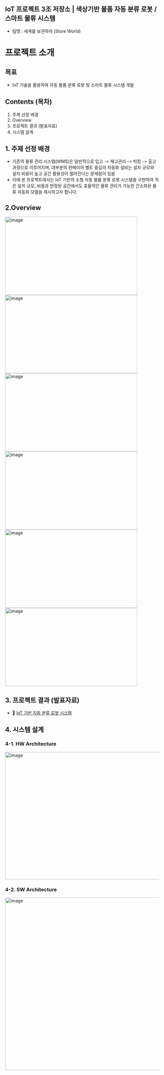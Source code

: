 ## IoT 프로젝트 3조 저장소 | 색상기반 물품 자동 분류 로봇 / 스마트 물류 시스템
- 팀명 : 세계를 보관하자 (Store World)

# 프로젝트 소개

## 목표
- IoT 기술을 활용하여 자동 물품 분류 로봇 및 스마트 물류 시스템 개발

## Contents (목차)
1. 주제 선정 배경
2. Overview
3. 프로젝트 결과 (발표자료)
4. 시스템 설계

## 1. 주제 선정 배경
- 기존의 물류 관리 시스템(WMS)은 일반적으로 입고 -> 재고관리 -> 피킹 -> 출고 과정으로 이루어지며, 대부분의 컨베이어 벨트 중심의 자동화 설비는 설치 규모와 설치 비용이 높고 공간 활용성이 떨어진다는 문제점이 있음
- 이에 본 프로젝트에서는 IoT 기반의 소형 자동 물품 분류 로봇 시스템을 구현하여 적은 설치 규모, 비용과 한정된 공간에서도 효율적인 물류 관리가 가능한 간소화된 물류 자동화 모델을 제시하고자 합니다.

## 2.Overview
<img width="433" height="256" alt="image" src="https://github.com/user-attachments/assets/98c8e666-eb7f-4064-9199-f82ad66b2d83" />
<img width="433" height="256" alt="image" src="https://github.com/user-attachments/assets/3271a645-43ec-4202-b43d-f13b1806b0d4" />
<img width="433" height="256" alt="image" src="https://github.com/user-attachments/assets/d697fefb-ee3c-44d6-aee4-9697b7f34ee3" />
<img width="433" height="256" alt="image" src="https://github.com/user-attachments/assets/74a2ce31-cd0d-4dab-ad0e-101386970656" />
<img width="433" height="256" alt="image" src="https://github.com/user-attachments/assets/db41ef9b-2500-4ca4-9b37-3b4eb3b8df6b" />
<img width="433" height="256" alt="image" src="https://github.com/user-attachments/assets/f3a4ca79-6a66-421e-a267-9dc092f5465b" />

## 3. 프로젝트 결과 (발표자료)
- 📝 [IoT 기반 자동 분류 로봇 시스템](https://docs.google.com/presentation/d/1yZfHWohHNP0JpMduovjOnuqC1bhI-YAt/edit?slide=id.p1#slide=id.p1)

## 4. 시스템 설계

### 4-1. HW Architecture
<img width="691" height="417" alt="image" src="https://github.com/user-attachments/assets/f433d78d-95d9-4155-823f-cb9a9227a1e7" />


### 4-2. SW Architecture
<img width="691" height="565" alt="image" src="https://github.com/user-attachments/assets/2cdb16be-606f-4a37-bd10-3029f00ae9eb" />

